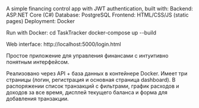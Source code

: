 A simple financing control app with JWT authentication, built with:
Backend: ASP.NET Core (C#)
Database: PostgreSQL
Frontend: HTML/CSS/JS (static pages)
Deployment: Docker

Run with Docker:
cd TaskTracker
docker-compose up --build

Web interface: http://localhost:5000/login.html

Простое приложение для управления финансами с интуитивно понятным интерфейсом.

Реализовано через API + база данных в контейнере Docker. Имеет три страницы (логин, регистрация и основная страница dashboard). В распоряжении список транзакций с фильтрами, график расходов и доходов за все время, дисплей текущего баланса и форма для добавления транзакции.